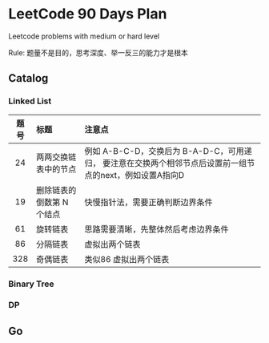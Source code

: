 # LeetCode 90 Days Plan
Leetcode problems with medium or hard level

Rule: 题量不是目的，思考深度、举一反三的能力才是根本


## Catalog
### Linked List
| 题号 | 标题 | 注意点 |
| :-----:| :---- | :---- |
| 24 | 两两交换链表中的节点 | 例如 A-B-C-D，交换后为 B-A-D-C，可用递归， 要注意在交换两个相邻节点后设置前一组节点的next，例如设置A指向D|
| 19 | 删除链表的倒数第 N 个结点 | 快慢指针法，需要正确判断边界条件 |
| 61 | 旋转链表 | 思路需要清晰，先整体然后考虑边界条件 |
| 86 | 分隔链表 | 虚拟出两个链表 |
| 328 | 奇偶链表 | 类似86 虚拟出两个链表 |


### Binary Tree

### DP



## Go
